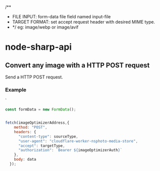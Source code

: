 /**

 * FILE INPUT: form-data file field named input-file
 * TARGET FORMAT: set accept request header with desired MIME type.
 *  */
 eg: image/webp or image/avif


# node-sharp-api

## Convert any image with a HTTP POST request
Send a HTTP POST request.

### Example
` 
```javascript
const formData = new FormData();


fetch(imageOptimizerAddress,{
    method: "POST",
    headers: {
      "content-type": sourceType,
      "user-agent": "cloudflare-worker-nsphoto-media-store",
      "accept": targetType,
      "authorization": `Bearer ${imageOptimizerAuth}`
    },
    body: data
  });

```